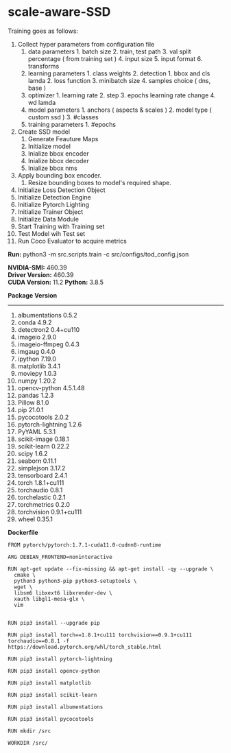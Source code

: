 # scale-aware-SSD

Training goes as follows:
  1. Collect hyper parameters from configuration file
        1. data parameters
                1. batch size
                2. train, test path
                3. val split percentage ( from training set )
                4. input size
                5. input format
                6. transforms
        2. learning parameters
                1. class weights
                2. detection 
                        1. bbox and cls lamda
                        2. loss function
                        3. minibatch size
                        4. samples choice ( dns, base ) 
        3. optimizer
                1. learning rate
                2. step
                3. epochs learning rate change
                4. wd lamda
        3. model parameters
                1. anchors ( aspects & scales )
                2. model type ( custom ssd )
                3. #classes 
        4. training parameters
                1. #epochs
  2. Create SSD model
        1. Generate Feauture Maps
        2. Initialize model
        3. Inialize bbox encoder
        4. Inialize bbox decoder
        5. Inialize bbox nms
  3. Apply bounding box encoder. 
        1. Resize bounding boxes to model's required shape.
  4. Initialize Loss Detection Object 
  5. Initialize Detection Engine
  6. Initialize Pytorch Lighting 
  7. Initialize Trainer Object
  8. Initialize Data Module
  9. Start Training with Training set
  10. Test Model wih Test set
  11. Run Coco Evaluator to acquire metrics

**Run:** python3 -m src.scripts.train -c src/configs/tod_config.json

**NVIDIA-SMI:** 460.39       
**Driver Version:** 460.39       
**CUDA Version:** 11.2
**Python:** 3.8.5

**Package                Version**
---------------------- -------------------
1.  albumentations         0.5.2
2.  conda                  4.9.2
3.  detectron2             0.4+cu110
4.  imageio                2.9.0
5.  imageio-ffmpeg         0.4.3
6.  imgaug                 0.4.0
7.  ipython                7.19.0
8.  matplotlib             3.4.1
9.  moviepy                1.0.3
10.  numpy                  1.20.2
11.  opencv-python          4.5.1.48
12.  pandas                 1.2.3
13.  Pillow                 8.1.0
14.  pip                    21.0.1
15.  pycocotools            2.0.2
16.  pytorch-lightning      1.2.6
17.  PyYAML                 5.3.1
18.  scikit-image           0.18.1
19.  scikit-learn           0.22.2
20.  scipy                  1.6.2
21.  seaborn                0.11.1
22.  simplejson             3.17.2
23.  tensorboard            2.4.1
24.  torch                  1.8.1+cu111
25.  torchaudio             0.8.1
26.  torchelastic           0.2.1
27.  torchmetrics           0.2.0
28.  torchvision            0.9.1+cu111
29.  wheel                  0.35.1

**Dockerfile**
    
    FROM pytorch/pytorch:1.7.1-cuda11.0-cudnn8-runtime

    ARG DEBIAN_FRONTEND=noninteractive

    RUN apt-get update --fix-missing && apt-get install -qy --upgrade \
      cmake \
      python3 python3-pip python3-setuptools \
      wget \
      libsm6 libxext6 libxrender-dev \
      xauth libgl1-mesa-glx \
      vim


    RUN pip3 install --upgrade pip 

    RUN pip3 install torch==1.8.1+cu111 torchvision==0.9.1+cu111 torchaudio==0.8.1 -f https://download.pytorch.org/whl/torch_stable.html

    RUN pip3 install pytorch-lightning

    RUN pip3 install opencv-python

    RUN pip3 install matplotlib

    RUN pip3 install scikit-learn

    RUN pip3 install albumentations

    RUN pip3 install pycocotools

    RUN mkdir /src

    WORKDIR /src/
